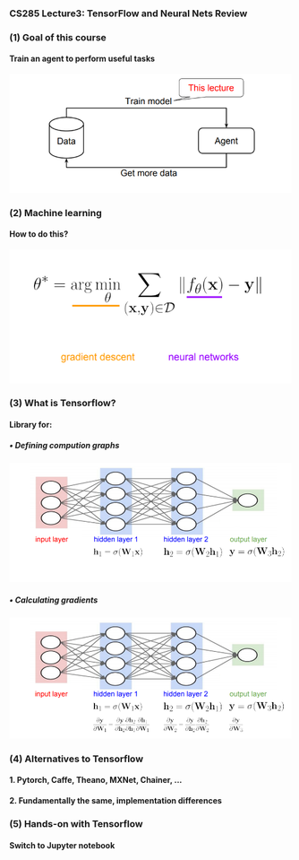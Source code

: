 ### CS285 Lecture3: TensorFlow and Neural Nets Review 
### (1) Goal of this course
#### Train an agent to perform useful tasks
<p align="center">
<img src="/images/27.png"><br/>
</p>

### (2) Machine learning
#### How to do this?
<p align="center">
<img src="/images/28.png"><br/>
</p>

### (3) What is Tensorflow?
#### Library for:
##### • Defining compution graphs
<p align="center">
<img src="/images/29.png"><br/>
</p>

##### • Calculating gradients
<p align="center">
<img src="/images/30.png"><br/>
</p>

### (4) Alternatives to Tensorflow
#### 1. Pytorch, Caffe, Theano, MXNet, Chainer, ...
#### 2. Fundamentally the same, implementation differences
### (5) Hands-on with Tensorflow
#### Switch to Jupyter notebook
